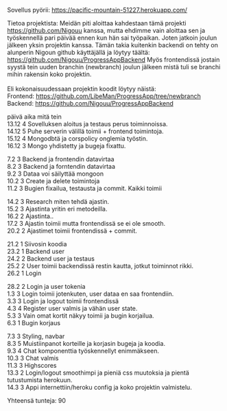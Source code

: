 Sovellus pyörii: https://pacific-mountain-51227.herokuapp.com/ <br />

Tietoa projektista: Meidän piti aloittaa kahdestaan tämä projekti https://github.com/Nigouu kanssa, mutta ehdimme vain aloittaa sen ja työskennellä pari päivää ennen kun hän sai työpaikan. Joten jatkoin joulun jälkeen yksin projektin kanssa. Tämän takia kuitenkin backendi on tehty on alunperin Nigoun github käyttäjällä ja löytyy täältä: https://github.com/Nigouu/ProgressAppBackend
Myös frontendissä jostain syystä tein uuden branchin (newbranch) joulun jälkeen mistä tuli se branchi mihin rakensin koko projektin.<br />
<br />
Eli kokonaisuudessaan projektin koodit löytyy näistä:<br />
Frontend: https://github.com/LibeMan/ProgressApp/tree/newbranch <br />
Backend: https://github.com/Nigouu/ProgressAppBackend <br />

päivä	  aika	  mitä tein<br />
13.12	  4 	    Sovelluksen aloitus ja testaus perus toiminnoissa.<br />
14.12	  5	      Puhe serverin välillä toimii + frontend toimintoja.<br />
15.12	  4 	    Mongodbtä ja corspolicy onglemia työstin.<br />
16.12	  3	      Mongo yhdistetty ja bugeja fixattu.<br />

7.2	    3	      Backend ja frontendin datavirtaa<br />
8.2	    3	      Backend ja forntendin datavirtaa <br />
9.2	    3	      Dataa voi säilyttää mongoon<br />
10.2	  3	      Create ja delete toimintoja<br />
11.2 	  3	      Bugien fixailua, testausta ja commit. Kaikki toimii<br />

14.2	  3	      Research miten tehdä ajastin.<br />
15.2	  3	      Ajastinta yritin eri metodeilla.<br />
16.2	  2	      Ajastinta..<br />
17.2	  3	      Ajastin toimii mutta frontendissä se ei ole smooth.<br />
20.2	  2	      Ajastimet toimii frontendissä + commit.<br />

21.2	  1	      Siivosin koodia<br />
23.2	  1	      Backend user<br />
24.2	  2	      Backend user ja testaus<br />
25.2	  2	      User toimii backendissä restin kautta, jotkut toiminnot rikki.<br />
26.2	  1	      Login<br />

28.2	  2	      Login ja user tokenia<br />
1.3	    3	      Login toimii jotenkuten, user dataa en saa frontendiin.<br />
3.3	    3	      Login ja logout toimii frontendissä<br />
4.3	    4	      Register user valmis ja vähän user state.<br />
5.3	    3	      Vain omat kortit näkyy toimii ja bugin korjailua.<br />
6.3	    1	      Bugin korjaus<br />

7.3	    3	      Styling, navbar<br />
8.3	    5	      Muistiinpanot korteille ja korjasin bugeja ja koodia.<br />
9.3	    4	      Chat komponenttia työskennellyt enimmäkseen.<br />
10.3	  3	      Chat valmis<br />
11.3	  3	      Highscores<br />
13.3	  2	      Login/logout smoothimpi ja pieniä css muutoksia ja pientä tutustumista herokuun.<br />
14.3    3       Appi internettiin/heroku config ja koko projektin valmistelu.<br />

Yhteensä tunteja: 90
